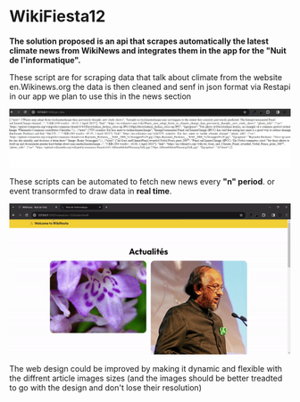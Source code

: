 # WikiFiesta12

**The solution proposed is an api that scrapes automatically the latest climate news from WikiNews and integrates them in the app for the "Nuit de l'informatique".**





These script are for scraping data that talk about climate from the website en.Wikinews.org
the data is then cleaned and senf in json format via Restapi 
in our app we plan to use this in the news section 

![](image.png)


 

 These scripts can be automated to fetch new news every **"n" period**. or event transormfed to draw data in **real time**.




![](vid_to_gif.gif)




The web design could be improved by making it dynamic and flexible with the diffrent article images sizes (and the images should be better treadted to go with the design and don't lose their resolution)